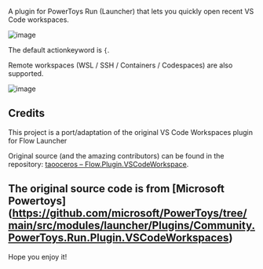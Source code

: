 A plugin for PowerToys Run (Launcher) that lets you quickly open recent VS Code workspaces.

![image](https://github.com/taooceros/Flow.Plugin.VSCodeWorkspace/assets/45326534/15609d5d-869f-4df4-b62a-0d0d9b3fc31a)

The default actionkeyword is `{`.

Remote workspaces (WSL / SSH / Containers / Codespaces) are also supported. 

![image](https://github.com/taooceros/Flow.Plugin.VSCodeWorkspace/assets/45326534/277df331-e124-448b-8411-d20bf6418b76)

## Credits

This project is a port/adaptation of the original VS Code Workspaces plugin for Flow Launcher

Original source (and the amazing contributors) can be found in the repository: [taooceros – Flow.Plugin.VSCodeWorkspace](https://github.com/taooceros/Flow.Plugin.VSCodeWorkspace).

The original source code is from [Microsoft Powertoys] (https://github.com/microsoft/PowerToys/tree/main/src/modules/launcher/Plugins/Community.PowerToys.Run.Plugin.VSCodeWorkspaces)
---

Hope you enjoy it!
